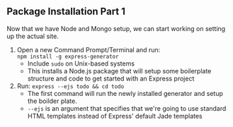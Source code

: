 ##  Package Installation Part 1

Now that we have Node and Mongo setup, we can start working on setting up the actual site.

1. Open a new Command Prompt/Terminal and run:  
   ` npm install -g express-generator `
   - Include ` sudo ` on Unix-based systems
   - This installs a Node.js package that will setup some boilerplate structure and code to get started with an Express project
2. Run: ` express --ejs todo && cd todo `
    - The first command will run the newly installed generator and setup the boilder plate.
    - ` --ejs ` is an argument that specifies that we're going to use standard HTML templates instead of Express' default Jade templates
